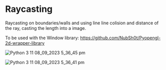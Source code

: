 # Raycasting

Raycasting on boundaries/walls and using line line colision and distance of the ray, casting the length into a image.

To be used with the Window library: https://github.com/NubSh0t/Pyopengl-2d-wrapper-library

![Python 3 11 08_09_2023 5_36_45 pm](https://github.com/NubSh0t/Python-projects/assets/113845503/d769792b-6b80-4014-a431-2e7cfddbf1bf)

![Python 3 11 08_09_2023 5_36_41 pm](https://github.com/NubSh0t/Python-projects/assets/113845503/c0a0ce1c-9f40-479e-8fa3-bded477732b6)

